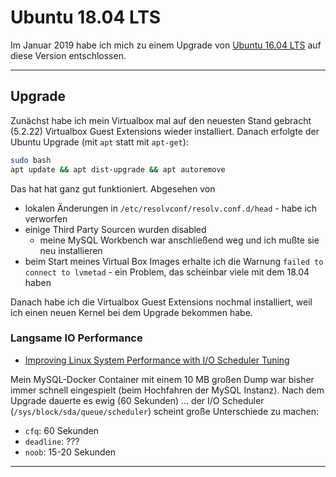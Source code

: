 # Ubuntu 18.04 LTS

Im Januar 2019 habe ich mich zu einem Upgrade von [Ubuntu 16.04 LTS](ubuntu_1604_lts.md) auf diese Version entschlossen.

---

## Upgrade

Zunächst habe ich mein Virtualbox mal auf den neuesten Stand gebracht (5.2.22) Virtualbox Guest Extensions wieder installiert. Danach erfolgte der Ubuntu Upgrade (mit `apt` statt mit `apt-get`):

```bash
sudo bash
apt update && apt dist-upgrade && apt autoremove
```

Das hat hat ganz gut funktioniert. Abgesehen von

- lokalen Änderungen in `/etc/resolvconf/resolv.conf.d/head` - habe ich verworfen
- einige Third Party Sourcen wurden disabled
  - meine MySQL Workbench war anschließend weg und ich mußte sie neu installieren
- beim Start meines Virtual Box Images erhalte ich die Warnung `failed to connect to lvmetad` - ein Problem, das scheinbar viele mit dem 18.04 haben

Danach habe ich die Virtualbox Guest Extensions nochmal installiert, weil ich einen neuen Kernel bei dem Upgrade bekommen habe.

### Langsame IO Performance

- [Improving Linux System Performance with I/O Scheduler Tuning](https://blog.codeship.com/linux-io-scheduler-tuning/)

Mein MySQL-Docker Container mit einem 10 MB großen Dump war bisher immer schnell eingespielt (beim Hochfahren der MySQL Instanz). Nach dem Upgrade dauerte es ewig (60 Sekunden) ... der I/O Scheduler (`/sys/block/sda/queue/scheduler`) scheint große Unterschiede zu machen:

- `cfq`: 60 Sekunden
- `deadline`: ???
- `noob`: 15-20 Sekunden

---